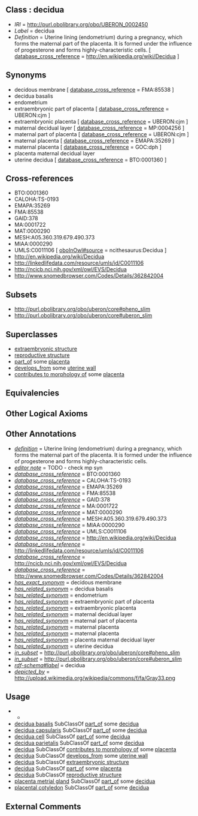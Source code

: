 
## Class : decidua

 * *IRI* = http://purl.obolibrary.org/obo/UBERON_0002450
 * *Label* = decidua
 * *Definition* = Uterine lining (endometrium) during a pregnancy, which forms the maternal part of the placenta. It is formed under the influence of progesterone and forms highly-characteristic cells. [ [database_cross_reference](../../ef/oboInOwl#hasDbXref.md) = http://en.wikipedia.org/wiki/Decidua ]

## Synonyms

 * decidous membrane [ [database_cross_reference](../../ef/oboInOwl#hasDbXref.md) = FMA:85538 ]
 * decidua basalis
 * endometrium
 * extraembryonic part of placenta [ [database_cross_reference](../../ef/oboInOwl#hasDbXref.md) = UBERON:cjm ]
 * extraembryonic placenta [ [database_cross_reference](../../ef/oboInOwl#hasDbXref.md) = UBERON:cjm ]
 * maternal decidual layer [ [database_cross_reference](../../ef/oboInOwl#hasDbXref.md) = MP:0004256 ]
 * maternal part of placenta [ [database_cross_reference](../../ef/oboInOwl#hasDbXref.md) = UBERON:cjm ]
 * maternal placenta [ [database_cross_reference](../../ef/oboInOwl#hasDbXref.md) = EMAPA:35269 ]
 * maternal placenta [ [database_cross_reference](../../ef/oboInOwl#hasDbXref.md) = GOC:dph ]
 * placenta maternal decidual layer
 * uterine decidua [ [database_cross_reference](../../ef/oboInOwl#hasDbXref.md) = BTO:0001360 ]

## Cross-references

 * BTO:0001360
 * CALOHA:TS-0193
 * EMAPA:35269
 * FMA:85538
 * GAID:378
 * MA:0001722
 * MAT:0000290
 * MESH:A05.360.319.679.490.373
 * MIAA:0000290
 * UMLS:C0011106 [ [oboInOwl#source](../../ce/oboInOwl#source.md) = ncithesaurus:Decidua ]
 * http://en.wikipedia.org/wiki/Decidua
 * http://linkedlifedata.com/resource/umls/id/C0011106
 * http://ncicb.nci.nih.gov/xml/owl/EVS/Decidua
 * http://www.snomedbrowser.com/Codes/Details/362842004

## Subsets

 * http://purl.obolibrary.org/obo/uberon/core#pheno_slim
 * http://purl.obolibrary.org/obo/uberon/core#uberon_slim

## Superclasses

 * [extraembryonic structure](../../UBERON/78/UBERON_0000478.md)
 * [reproductive structure](../../UBERON/56/UBERON_0005156.md)
 * [part_of](../../BFO/50/BFO_0000050.md) some [placenta](../../UBERON/87/UBERON_0001987.md)
 * [develops_from](../../RO/02/RO_0002202.md) some [uterine wall](../../UBERON/59/UBERON_0000459.md)
 * [contributes to morphology of](../../RO/33/RO_0002433.md) some [placenta](../../UBERON/87/UBERON_0001987.md)

## Equivalencies


## Other Logical Axioms


## Other Annotations

 * *[definition](../../IAO/15/IAO_0000115.md)* = Uterine lining (endometrium) during a pregnancy, which forms the maternal part of the placenta. It is formed under the influence of progesterone and forms highly-characteristic cells.
 * *[editor note](../../IAO/16/IAO_0000116.md)* = TODO - check mp syn
 * *[database_cross_reference](../../ef/oboInOwl#hasDbXref.md)* = BTO:0001360
 * *[database_cross_reference](../../ef/oboInOwl#hasDbXref.md)* = CALOHA:TS-0193
 * *[database_cross_reference](../../ef/oboInOwl#hasDbXref.md)* = EMAPA:35269
 * *[database_cross_reference](../../ef/oboInOwl#hasDbXref.md)* = FMA:85538
 * *[database_cross_reference](../../ef/oboInOwl#hasDbXref.md)* = GAID:378
 * *[database_cross_reference](../../ef/oboInOwl#hasDbXref.md)* = MA:0001722
 * *[database_cross_reference](../../ef/oboInOwl#hasDbXref.md)* = MAT:0000290
 * *[database_cross_reference](../../ef/oboInOwl#hasDbXref.md)* = MESH:A05.360.319.679.490.373
 * *[database_cross_reference](../../ef/oboInOwl#hasDbXref.md)* = MIAA:0000290
 * *[database_cross_reference](../../ef/oboInOwl#hasDbXref.md)* = UMLS:C0011106
 * *[database_cross_reference](../../ef/oboInOwl#hasDbXref.md)* = http://en.wikipedia.org/wiki/Decidua
 * *[database_cross_reference](../../ef/oboInOwl#hasDbXref.md)* = http://linkedlifedata.com/resource/umls/id/C0011106
 * *[database_cross_reference](../../ef/oboInOwl#hasDbXref.md)* = http://ncicb.nci.nih.gov/xml/owl/EVS/Decidua
 * *[database_cross_reference](../../ef/oboInOwl#hasDbXref.md)* = http://www.snomedbrowser.com/Codes/Details/362842004
 * *[has_exact_synonym](../../ym/oboInOwl#hasExactSynonym.md)* = decidous membrane
 * *[has_related_synonym](../../ym/oboInOwl#hasRelatedSynonym.md)* = decidua basalis
 * *[has_related_synonym](../../ym/oboInOwl#hasRelatedSynonym.md)* = endometrium
 * *[has_related_synonym](../../ym/oboInOwl#hasRelatedSynonym.md)* = extraembryonic part of placenta
 * *[has_related_synonym](../../ym/oboInOwl#hasRelatedSynonym.md)* = extraembryonic placenta
 * *[has_related_synonym](../../ym/oboInOwl#hasRelatedSynonym.md)* = maternal decidual layer
 * *[has_related_synonym](../../ym/oboInOwl#hasRelatedSynonym.md)* = maternal part of placenta
 * *[has_related_synonym](../../ym/oboInOwl#hasRelatedSynonym.md)* = maternal placenta
 * *[has_related_synonym](../../ym/oboInOwl#hasRelatedSynonym.md)* = maternal placenta
 * *[has_related_synonym](../../ym/oboInOwl#hasRelatedSynonym.md)* = placenta maternal decidual layer
 * *[has_related_synonym](../../ym/oboInOwl#hasRelatedSynonym.md)* = uterine decidua
 * *[in_subset](../../et/oboInOwl#inSubset.md)* = http://purl.obolibrary.org/obo/uberon/core#pheno_slim
 * *[in_subset](../../et/oboInOwl#inSubset.md)* = http://purl.obolibrary.org/obo/uberon/core#uberon_slim
 * *[rdf-schema#label](../../el/rdf-schema#label.md)* = decidua
 * *[depicted_by](../../depicted/by/depicted_by.md)* = http://upload.wikimedia.org/wikipedia/commons/f/fa/Gray33.png

## Usage

 * -
 * [decidua basalis](../../UBERON/53/UBERON_0000453.md) SubClassOf [part_of](../../BFO/50/BFO_0000050.md) some [decidua](../../UBERON/50/UBERON_0002450.md)
 * [decidua capsularis](../../UBERON/47/UBERON_0004547.md) SubClassOf [part_of](../../BFO/50/BFO_0000050.md) some [decidua](../../UBERON/50/UBERON_0002450.md)
 * [decidua cell](../../CL/02/CL_2000002.md) SubClassOf [part_of](../../BFO/50/BFO_0000050.md) some [decidua](../../UBERON/50/UBERON_0002450.md)
 * [decidua parietalis](../../UBERON/78/UBERON_0006878.md) SubClassOf [part_of](../../BFO/50/BFO_0000050.md) some [decidua](../../UBERON/50/UBERON_0002450.md)
 * [decidua](../../UBERON/50/UBERON_0002450.md) SubClassOf [contributes to morphology of](../../RO/33/RO_0002433.md) some [placenta](../../UBERON/87/UBERON_0001987.md)
 * [decidua](../../UBERON/50/UBERON_0002450.md) SubClassOf [develops_from](../../RO/02/RO_0002202.md) some [uterine wall](../../UBERON/59/UBERON_0000459.md)
 * [decidua](../../UBERON/50/UBERON_0002450.md) SubClassOf [extraembryonic structure](../../UBERON/78/UBERON_0000478.md)
 * [decidua](../../UBERON/50/UBERON_0002450.md) SubClassOf [part_of](../../BFO/50/BFO_0000050.md) some [placenta](../../UBERON/87/UBERON_0001987.md)
 * [decidua](../../UBERON/50/UBERON_0002450.md) SubClassOf [reproductive structure](../../UBERON/56/UBERON_0005156.md)
 * [placenta metrial gland](../../UBERON/55/UBERON_0008855.md) SubClassOf [part_of](../../BFO/50/BFO_0000050.md) some [decidua](../../UBERON/50/UBERON_0002450.md)
 * [placental cotyledon](../../UBERON/08/UBERON_0010008.md) SubClassOf [part_of](../../BFO/50/BFO_0000050.md) some [decidua](../../UBERON/50/UBERON_0002450.md)

## External Comments

